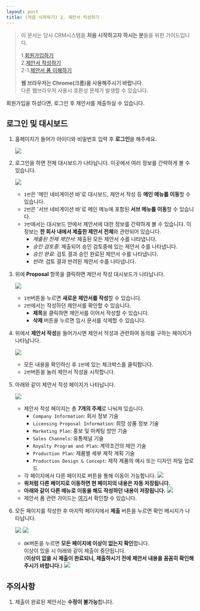 ```yaml
---
layout: post
title: (처음 시작하기) 2. 제안서 작성하기
---
```


>이 문서는 당사 CRM시스템을 **처음 시작하고자 하시는 분**들을 위한 가이드입니다.  
>  
>1.[회원가입하기]({{site.baseurl}}/Signup)   
>2.[제안서 작성하기]({{site.baseurl}}/Write-Proposal)   
>2-1.[제안서 폼 이해하기]({{site.baseurl}}/Write-Proposal-Detail)
>
>**웹 브라우저는 Chrome(크롬)을 사용해주시기 바랍니다.**   
>다른 웹브라우저 사용시 호환성 문제가 발생할 수 있습니다.

회원가입을 하셨다면, 로그인 후 제안서를 제출하실 수 있습니다.

## 로그인 및 대시보드
1. 홈페이지가 들어가 아이디와 비밀번호 입력 후 **로그인**을 해주세요.

    ![](/images/write-proposal/login.png)

2. 로그인을 하면 전체 대시보드가 나타납니다. 이곳에서 여러 정보를 간략하게 볼 수 있습니다.

    ![](/images/write-proposal/dashboard.png)
    - `1번`은 '메인 네비게이션 바'로 대시보드, 제안서 작성 등 **메인 메뉴를 이동**할 수 있습니다.
    - `2번`은 '서브 네비게이션 바'로 메인 메뉴에 포함된 **서브 메뉴를 이동**할 수 있습니다.
    - `3번`에서는 대시보드 안에서 제안서에 대한 정보를 간략하게 볼 수 있습니다. 이 정보는 **한 회사 내에서 제출한 제안서 전체**와 관련되어 있습니다.
        - *제출된 전체 제안서*: 제출된 모든 제안서 수를 나타냅니다.
        - *승인 검토중*: 제출되어 승인 검토중에 있는 제안서 수를 나타냅니다.
        - *승인 완료*: 검토 결과 승인 완료된 제안서 수를 나타냅니다.
        - *반려*: 검토 결과 반려된 제안서 수를 나타냅니다.

3. 위에 **Proposal** 항목을 클릭하면 제안서 작성 대시보드가 나타납니다.

    ![](/images/write-proposal/proposal-1.png)
    - `1번`버튼을 누르면 **새로운 제안서를 작성**할 수 있습니다.
    - `2번`에서는 작성하던 제안서를 확인할 수 있습니다.
        - **제목**을 클릭하면 제안서를 이어서 작성할 수 있습니다.
        - **삭제** 버튼을 누르면 임시 문서를 삭제할 수 있습니다.

4. 위에서 **제안서 작성**을 들어가시면 제안서 작성과 관련하여 동의를 구하는 페이지가 나타납니다.

    ![](/images/write-proposal/proposal-confirm.png)
    - 모든 내용을 확인하신 후 `1번`에 있는 체크박스를 클릭합니다.
    - `2번`버튼을 눌러 제안서 작성을 시작합니다.

5. 아래와 같이 제안서 작성 페이지가 나타납니다.
    
    ![](/images/write-proposal/proposal-2.png)
    - 제안서 작성 페이지는 총 **7개의 주제**로 나눠져 있습니다. 
        - `Company Information`: 회사 정보 기술
        - `Licensing Proposal Information`: 희망 상품 정보 기술
        - `Marketing Plan`: 홍보 및 마케팅 방안 기술
        - `Sales Channels`: 유통채널 기술
        - `Royalty Program and Plan`: 계약조건의 제안 기술
        - `Production Plan`: 제품별 세부 제작 계획 기술
        - `Production Design & Concept`: 제작 제품의 예시 또는 디자인 파일 업로드
    - 각 페이지에서 다른 페이지로 버튼을 통해 이동이 가능합니다.
        ![](/images/write-proposal/proposal-3.png)
    - **위처럼 다른 페이지로 이동하면 현 페이지의 내용은 자동 저장됩니다.**
    - **아래와 같이 다른 메뉴로 이동을 해도 작성하던 내용이 저장됩니다.**
        ![](/images/write-proposal/proposal-8.png)
    - 제안서 폼 관련 가이드는 [여기]({{site.baseurl}}/Write-Proposal-detail)서 확인할 수 있습니다.

6. 모든 페이지를 작성한 후 마지막 페이지에서 **제출** 버튼을 누르면 확인 메시지가 나타납니다.

    ![](/images/write-proposal/proposal-4.png)
    ![](/images/write-proposal/proposal-5.png)
    - `OK`버튼을 누르면 **모든 페이지에 이상이 없는지 확인**합니다.   
    이상이 있을 시 아래와 같이 제출이 중단됩니다.   
    (**이상이 없을 시 제출이 완료되니, 제출하시기 전에 제안서 내용을 꼼꼼히 확인해주시기 바랍니다.**)
        ![](/images/write-proposal/proposal-7.png)

## 주의사항
1. 제출이 완료된 제안서는 **수정이 불가능**합니다. 
